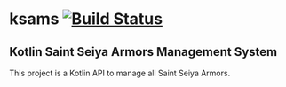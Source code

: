 # ksams [![Build Status](https://travis-ci.org/chesteric31/ksams.svg?branch=master)](https://travis-ci.org/chesteric31/ksams)
Kotlin Saint Seiya Armors Management System
-------------------------------------------
This project is a Kotlin API to manage all Saint Seiya Armors.
